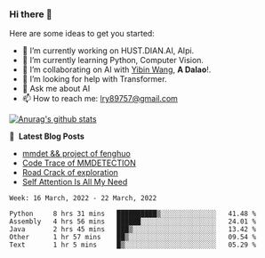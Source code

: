 ### Hi there 👋

<!--
**LRY89757/LRY89757** is a ✨ _special_ ✨ repository because its `README.md` (this file) appears on your GitHub profile.
-->
Here are some ideas to get you started:

- 🔭 I’m currently working on HUST.DIAN.AI, AIpi.
- 🌱 I’m currently learning Python, Computer Vision.
- 👯 I’m collaborating on AI with [Yibin Wang](https://github.com/flyleeee), **A Dalao**!.
- 🤔 I’m looking for help with Transformer.
- 💬 Ask me about AI
- 📫 How to reach me: lry89757@gmail.com
<!-- - 😄 Pronouns: ... -->
<!-- - ⚡ Fun fact: ... -->

[![Anurag's github stats](https://github-readme-stats.vercel.app/api?username=LRY89757)](https://github.com/anuraghazra/github-readme-stats)

📕 &nbsp;**Latest Blog Posts**
<!-- BLOG-POST-LIST:START -->
- [mmdet && project of fenghuo](https://lry89757.github.io/2021/11/09/mmdet-project-of-fenghuo/)
- [Code Trace of MMDETECTION](https://lry89757.github.io/2021/10/16/code-trace-of-mmdetection/)
- [Road Crack of exploration](https://lry89757.github.io/2021/10/04/lu-mian-lie-feng-shu-ju-ji-diao-yan/)
- [Self Attention Is All My Need](https://lry89757.github.io/2021/10/13/self-attention-is-all-my-need/)
<!-- - [God Mode in browsers: document.designMode = "on"](https://dev.to/gautamkrishnar/god-mode-in-browsers-document-designmode-on-2pmo) -->
<!-- BLOG-POST-LIST:END -->

<!--START_SECTION:waka-->
```text
Week: 16 March, 2022 - 22 March, 2022

Python     8 hrs 31 mins   ██████████▒░░░░░░░░░░░░░░   41.48 % 
Assembly   4 hrs 56 mins   ██████░░░░░░░░░░░░░░░░░░░   24.01 % 
Java       2 hrs 45 mins   ███▒░░░░░░░░░░░░░░░░░░░░░   13.42 % 
Other      1 hr 57 mins    ██▒░░░░░░░░░░░░░░░░░░░░░░   09.54 % 
Text       1 hr 5 mins     █▒░░░░░░░░░░░░░░░░░░░░░░░   05.29 % 
```
<!--END_SECTION:waka-->

